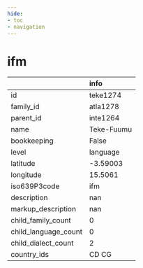 ```yaml
---
hide:
- toc
- navigation
---
```

# ifm
|                      | info       |
|:---------------------|:-----------|
| id                   | teke1274   |
| family_id            | atla1278   |
| parent_id            | inte1264   |
| name                 | Teke-Fuumu |
| bookkeeping          | False      |
| level                | language   |
| latitude             | -3.59003   |
| longitude            | 15.5061    |
| iso639P3code         | ifm        |
| description          | nan        |
| markup_description   | nan        |
| child_family_count   | 0          |
| child_language_count | 0          |
| child_dialect_count  | 2          |
| country_ids          | CD CG      |